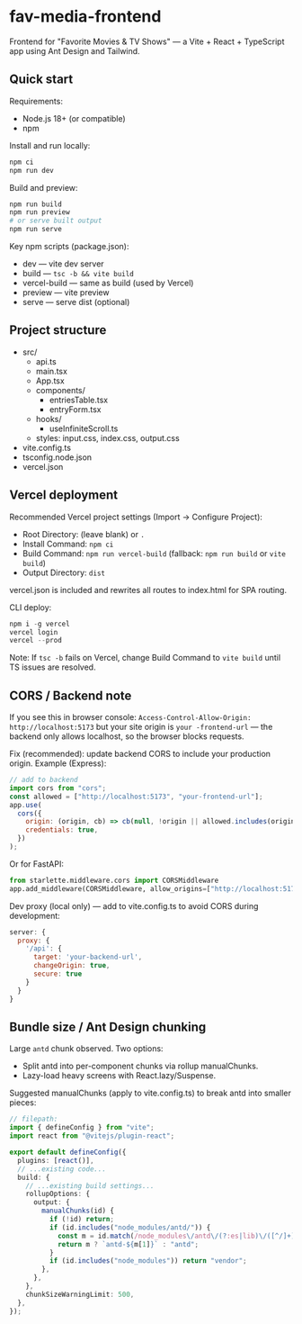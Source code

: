 # fav-media-frontend

Frontend for "Favorite Movies & TV Shows" — a Vite + React + TypeScript app using Ant Design and Tailwind.

## Quick start

Requirements:

- Node.js 18+ (or compatible)
- npm

Install and run locally:

```bash
npm ci
npm run dev
```

Build and preview:

```bash
npm run build
npm run preview
# or serve built output
npm run serve
```

Key npm scripts (package.json):

- dev — vite dev server
- build — `tsc -b && vite build`
- vercel-build — same as build (used by Vercel)
- preview — vite preview
- serve — serve dist (optional)

## Project structure

- src/
  - api.ts
  - main.tsx
  - App.tsx
  - components/
    - entriesTable.tsx
    - entryForm.tsx
  - hooks/
    - useInfiniteScroll.ts
  - styles: input.css, index.css, output.css
- vite.config.ts
- tsconfig.node.json
- vercel.json

## Vercel deployment

Recommended Vercel project settings (Import → Configure Project):

- Root Directory: (leave blank) or `.`
- Install Command: `npm ci`
- Build Command: `npm run vercel-build` (fallback: `npm run build` or `vite build`)
- Output Directory: `dist`

vercel.json is included and rewrites all routes to index.html for SPA routing.

CLI deploy:

```powershell
npm i -g vercel
vercel login
vercel --prod
```

Note: If `tsc -b` fails on Vercel, change Build Command to `vite build` until TS issues are resolved.

## CORS / Backend note

If you see this in browser console:
`Access-Control-Allow-Origin: http://localhost:5173` but your site origin is `your -frontend-url` — the backend only allows localhost, so the browser blocks requests.

Fix (recommended): update backend CORS to include your production origin. Example (Express):

```javascript
// add to backend
import cors from "cors";
const allowed = ["http://localhost:5173", "your-frontend-url"];
app.use(
  cors({
    origin: (origin, cb) => cb(null, !origin || allowed.includes(origin)),
    credentials: true,
  })
);
```

Or for FastAPI:

```python
from starlette.middleware.cors import CORSMiddleware
app.add_middleware(CORSMiddleware, allow_origins=["http://localhost:5173","your-frontend-url"], allow_methods=["*"], allow_headers=["*"], allow_credentials=True)
```

Dev proxy (local only) — add to vite.config.ts to avoid CORS during development:

```js
server: {
  proxy: {
    '/api': {
      target: 'your-backend-url',
      changeOrigin: true,
      secure: true
    }
  }
}
```

## Bundle size / Ant Design chunking

Large `antd` chunk observed. Two options:

- Split antd into per-component chunks via rollup manualChunks.
- Lazy-load heavy screens with React.lazy/Suspense.

Suggested manualChunks (apply to vite.config.ts) to break antd into smaller pieces:

```typescript
// filepath:
import { defineConfig } from "vite";
import react from "@vitejs/plugin-react";

export default defineConfig({
  plugins: [react()],
  // ...existing code...
  build: {
    // ...existing build settings...
    rollupOptions: {
      output: {
        manualChunks(id) {
          if (!id) return;
          if (id.includes("node_modules/antd/")) {
            const m = id.match(/node_modules\/antd\/(?:es|lib)\/([^/]+)/);
            return m ? `antd-${m[1]}` : "antd";
          }
          if (id.includes("node_modules")) return "vendor";
        },
      },
    },
    chunkSizeWarningLimit: 500,
  },
});
```
